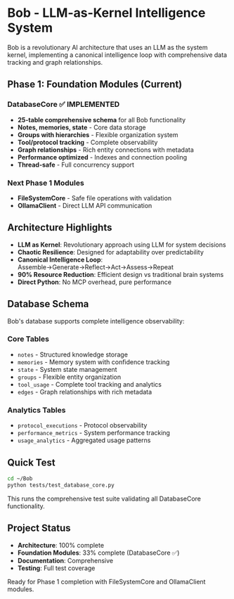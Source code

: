 # Bob - LLM-as-Kernel Intelligence System

Bob is a revolutionary AI architecture that uses an LLM as the system kernel, implementing a canonical intelligence loop with comprehensive data tracking and graph relationships.

## Phase 1: Foundation Modules (Current)

### DatabaseCore ✅ IMPLEMENTED
- **25-table comprehensive schema** for all Bob functionality
- **Notes, memories, state** - Core data storage
- **Groups with hierarchies** - Flexible organization system  
- **Tool/protocol tracking** - Complete observability
- **Graph relationships** - Rich entity connections with metadata
- **Performance optimized** - Indexes and connection pooling
- **Thread-safe** - Full concurrency support

### Next Phase 1 Modules
- **FileSystemCore** - Safe file operations with validation
- **OllamaClient** - Direct LLM API communication

## Architecture Highlights

- **LLM as Kernel**: Revolutionary approach using LLM for system decisions
- **Chaotic Resilience**: Designed for adaptability over predictability
- **Canonical Intelligence Loop**: Assemble→Generate→Reflect→Act→Assess→Repeat
- **90% Resource Reduction**: Efficient design vs traditional brain systems
- **Direct Python**: No MCP overhead, pure performance

## Database Schema

Bob's database supports complete intelligence observability:

### Core Tables
- `notes` - Structured knowledge storage
- `memories` - Memory system with confidence tracking
- `state` - System state management
- `groups` - Flexible entity organization
- `tool_usage` - Complete tool tracking and analytics
- `edges` - Graph relationships with rich metadata

### Analytics Tables  
- `protocol_executions` - Protocol observability
- `performance_metrics` - System performance tracking
- `usage_analytics` - Aggregated usage patterns

## Quick Test

```bash
cd ~/Bob
python tests/test_database_core.py
```

This runs the comprehensive test suite validating all DatabaseCore functionality.

## Project Status

- **Architecture**: 100% complete
- **Foundation Modules**: 33% complete (DatabaseCore ✅)
- **Documentation**: Comprehensive
- **Testing**: Full test coverage

Ready for Phase 1 completion with FileSystemCore and OllamaClient modules.
